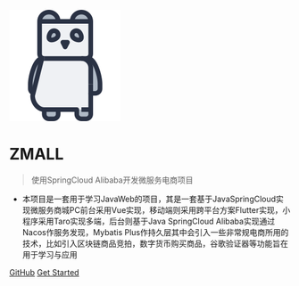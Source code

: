![logo](_media/-panda.png)

# ZMALL

> 使用SpringCloud Alibaba开发微服务电商项目

* 本项目是一套用于学习JavaWeb的项目，其是一套基于JavaSpringCloud实现微服务商城PC前台采用Vue实现，移动端则采用跨平台方案Flutter实现，小程序采用Taro实现多端，后台则基于Java SpringCloud Alibaba实现通过Nacos作服务发现，Mybatis Plus作持久层其中会引入一些非常规电商所用的技术，比如引入区块链商品竞拍，数字货币购买商品，谷歌验证器等功能旨在用于学习与应用

[GitHub](https://github.com/whoiszxl/AYANAMI)
[Get Started](#使用SpringCloudAlibaba开发微服务电商项目)
